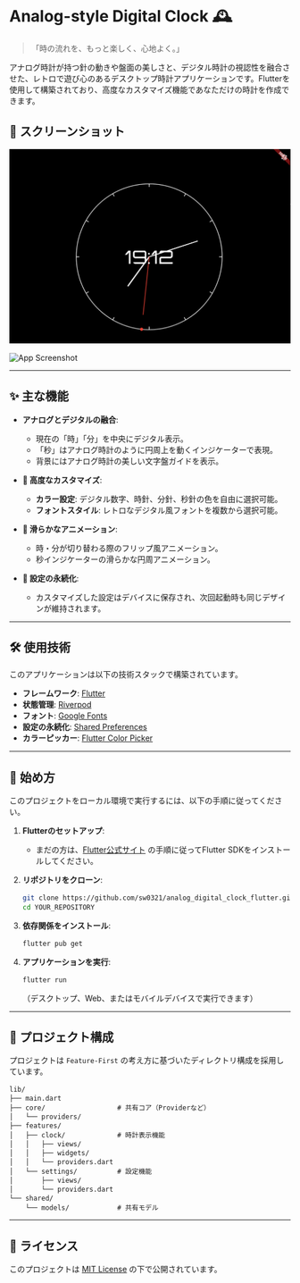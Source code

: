 # Analog-style Digital Clock 🕰️

> 「時の流れを、もっと楽しく、心地よく。」

アナログ時計が持つ針の動きや盤面の美しさと、デジタル時計の視認性を融合させた、レトロで遊び心のあるデスクトップ時計アプリケーションです。Flutterを使用して構築されており、高度なカスタマイズ機能であなただけの時計を作成できます。

## 📸 スクリーンショット
![alt text](image.png)

![App Screenshot](https://via.placeholder.com/800x600.png?text=App+Screenshot+Here)

---

## ✨ 主な機能

- **アナログとデジタルの融合**:
  - 現在の「時」「分」を中央にデジタル表示。
  - 「秒」はアナログ時計のように円周上を動くインジケーターで表現。
  - 背景にはアナログ時計の美しい文字盤ガイドを表示。

- **🎨 高度なカスタマイズ**:
  - **カラー設定**: デジタル数字、時針、分針、秒針の色を自由に選択可能。
  - **フォントスタイル**: レトロなデジタル風フォントを複数から選択可能。

- **🚀 滑らかなアニメーション**:
  - 時・分が切り替わる際のフリップ風アニメーション。
  - 秒インジケーターの滑らかな円周アニメーション。

- **💾 設定の永続化**:
  - カスタマイズした設定はデバイスに保存され、次回起動時も同じデザインが維持されます。

---

## 🛠️ 使用技術

このアプリケーションは以下の技術スタックで構築されています。

- **フレームワーク**: [Flutter](https://flutter.dev/)
- **状態管理**: [Riverpod](https://riverpod.dev/)
- **フォント**: [Google Fonts](https://pub.dev/packages/google_fonts)
- **設定の永続化**: [Shared Preferences](https://pub.dev/packages/shared_preferences)
- **カラーピッカー**: [Flutter Color Picker](https://pub.dev/packages/flutter_colorpicker)

---

## 🚀 始め方

このプロジェクトをローカル環境で実行するには、以下の手順に従ってください。

1.  **Flutterのセットアップ**:
    - まだの方は、[Flutter公式サイト](https://flutter.dev/docs/get-started/install) の手順に従ってFlutter SDKをインストールしてください。

2.  **リポジトリをクローン**:
    ```sh
    git clone https://github.com/sw0321/analog_digital_clock_flutter.git
    cd YOUR_REPOSITORY
    ```

3.  **依存関係をインストール**:
    ```sh
    flutter pub get
    ```

4.  **アプリケーションを実行**:
    ```sh
    flutter run
    ```
    （デスクトップ、Web、またはモバイルデバイスで実行できます）

---

## 📂 プロジェクト構成

プロジェクトは `Feature-First` の考え方に基づいたディレクトリ構成を採用しています。

```
lib/
├── main.dart
├── core/                  # 共有コア（Providerなど）
│   └── providers/
├── features/
│   ├── clock/             # 時計表示機能
│   │   ├── views/
│   │   ├── widgets/
│   │   └── providers.dart
│   └── settings/          # 設定機能
│       ├── views/
│       └── providers.dart
└── shared/
    └── models/            # 共有モデル
```

---

## 📄 ライセンス

このプロジェクトは [MIT License](LICENSE) の下で公開されています。